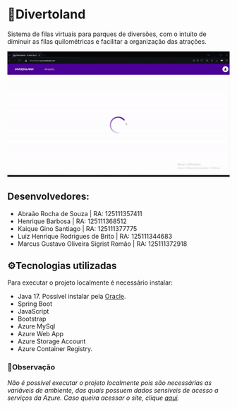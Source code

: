 # 🎢Divertoland


Sistema de filas virtuais para parques de diversões, com o intuito de diminuir as filas quilométricas e facilitar a organização das atrações.

<p align="center">
    <img src="arquivosReadme/demo.gif" alt="drawing" />
</p>

## Desenvolvedores:
- Abraão Rocha de Souza | RA: 125111357411
- Henrique Barbosa | RA: 125111368512 
- Kaique Gino Santiago | RA: 125111377775 
- Luiz Henrique Rodrigues de Brito | RA: 125111344683
- Marcus Gustavo Oliveira Sigrist Romão | RA: 125111372918

## ⚙️Tecnologias utilizadas
Para executar o projeto localmente é necessário instalar:
- Java 17. Possível instalar pela [Oracle](https://www.oracle.com/java/technologies/downloads/#java17).
- Spring Boot
- JavaScript
- Bootstrap
- Azure MySql
- Azure Web App
- Azure Storage Account
- Azure Container Registry.



### **🚨Observação**
*Não é possível executar o projeto localmente pois são necessárias as variáveis de ambiente, das quais possuem dados sensíveis de acesso a serviços da Azure. Caso queira acessar o site, clique [aqui](https://divertoland.azurewebsites.net).*
